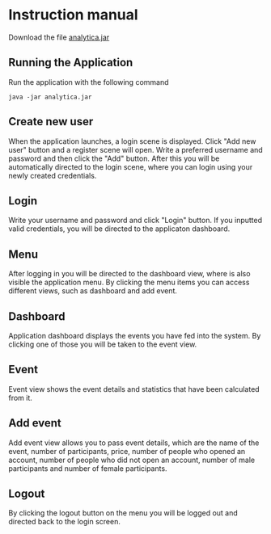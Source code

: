 # Instruction manual

Download the file [analytica.jar](https://github.com/MikaelTornwall/ot-harjoitustyo/releases/tag/week5)

## Running the Application

Run the application with the following command

`java -jar analytica.jar`

## Create new user

When the application launches, a login scene is displayed. Click "Add new user" button and a register scene will open. Write a preferred username and password and then click the "Add" button. After this you will be automatically directed to the login scene, where you can login using your newly created credentials.

## Login

Write your username and password and click "Login" button. If you inputted valid credentials, you will be directed to the applicaton dashboard.

## Menu

After logging in you will be directed to the dashboard view, where is also visible the application menu. By clicking the menu items you can access different views, such as dashboard and add event.

## Dashboard

Application dashboard displays the events you have fed into the system. By clicking one of those you will be taken to the event view.

## Event

Event view shows the event details and statistics that have been calculated from it.

## Add event

Add event view allows you to pass event details, which are the name of the event, number of participants, price, number of people who opened an account, number of people who did not open an account, number of male participants and number of female participants.

## Logout

By clicking the logout button on the menu you will be logged out and directed back to the login screen.
